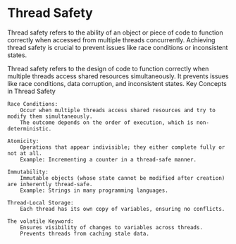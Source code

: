 # Thread Safety


Thread safety refers to the ability of an object or piece of code to function correctly when accessed from multiple threads concurrently. Achieving thread safety is crucial to prevent issues like race conditions or inconsistent states.

Thread safety refers to the design of code to function correctly when multiple threads access shared resources simultaneously. It prevents issues like race conditions, data corruption, and inconsistent states.
Key Concepts in Thread Safety

    Race Conditions:
        Occur when multiple threads access shared resources and try to modify them simultaneously.
        The outcome depends on the order of execution, which is non-deterministic.

    Atomicity:
        Operations that appear indivisible; they either complete fully or not at all.
        Example: Incrementing a counter in a thread-safe manner.

    Immutability:
        Immutable objects (whose state cannot be modified after creation) are inherently thread-safe.
        Example: Strings in many programming languages.

    Thread-Local Storage:
        Each thread has its own copy of variables, ensuring no conflicts.

    The volatile Keyword:
        Ensures visibility of changes to variables across threads.
        Prevents threads from caching stale data.
